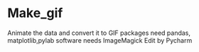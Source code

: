 # Make_gif
Animate the data and convert it to GIF
packages need pandas, matplotlib,pylab
software needs ImageMagick
Edit by Pycharm